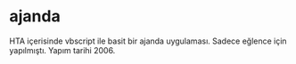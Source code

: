 # ajanda
HTA içerisinde vbscript ile basit bir ajanda uygulaması. Sadece eğlence için yapılmıştı. Yapım tarihi 2006.
